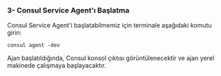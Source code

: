 ### 3- Consul Service Agent'ı Başlatma
Consul Service Agent'i başlatabilmemiz için terminale aşağıdaki komutu girin:

`consul agent -dev`

Ajan başlatıldığında, Consul konsol çıktısı görüntülenecektir ve ajan yerel makinede çalışmaya başlayacaktır.


